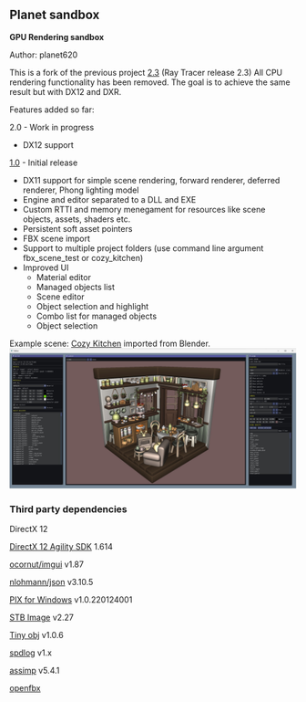 ## Planet sandbox
**GPU Rendering sandbox**

Author: planet620

This is a fork of the previous project [2.3] (Ray Tracer release 2.3)
All CPU rendering functionality has been removed.
The goal is to achieve the same result but with DX12 and DXR.

Features added so far:

2.0 - Work in progress
- DX12 support

[1.0] - Initial release
- DX11 support for simple scene rendering, forward renderer, deferred renderer, Phong lighting model
- Engine and editor separated to a DLL and EXE
- Custom RTTI and memory menegament for resources like scene objects, assets, shaders etc.
- Persistent soft asset pointers
- FBX scene import
- Support to multiple project folders (use command line argument fbx_scene_test or cozy_kitchen)
- Improved UI
    - Material editor
    - Managed objects list
    - Scene editor
    - Object selection and highlight
    - Combo list for managed objects
    - Object selection

Example scene: [Cozy Kitchen] imported from Blender.
![Example output](screen.jpg)

### Third party dependencies
DirectX 12

[DirectX 12 Agility SDK] 1.614

[ocornut/imgui] v1.87

[nlohmann/json] v3.10.5

[PIX for Windows] v1.0.220124001

[STB Image] v2.27

[Tiny obj] v1.0.6

[spdlog] v1.x

[assimp] v5.4.1

[openfbx] 

[//]: # (links)

   [1.0]: <https://bitbucket.org/planet620/planetsandbox/src/release_1.0/>
   [2.3]: <https://bitbucket.org/planet620/raytracer/src/release_2.3/>
   [ocornut/imgui]: <https://github.com/ocornut/imgui>
   [nlohmann/json]: <https://github.com/nlohmann/json>
   [PIX for Windows]: <https://devblogs.microsoft.com/pix/download>
   [STB Image]: <http://nothings.org/stb>
   [Tiny obj]: <https://github.com/tinyobjloader/tinyobjloader>
   [spdlog]: <https://github.com/gabime/spdlog/tree/v1.x>
   [assimp]: <https://github.com/assimp/assimp>
   [openfbx]: <https://github.com/nem0/OpenFBX>
   [Cozy Kitchen]: <https://www.blender.org/download/demo-files>
   [DirectX 12 Agility SDK]: <https://www.nuget.org/packages/Microsoft.Direct3D.D3D12/1.614.0>